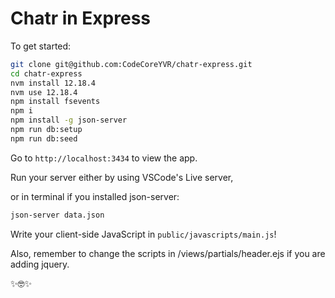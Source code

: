 # Chatr in Express

To get started:

```bash
git clone git@github.com:CodeCoreYVR/chatr-express.git
cd chatr-express
nvm install 12.18.4
nvm use 12.18.4
npm install fsevents
npm i
npm install -g json-server
npm run db:setup
npm run db:seed
```

Go to `http://localhost:3434` to view the app.

Run your server either by using VSCode's Live server, 

or in terminal if you installed json-server:
```bash
json-server data.json
```

Write your client-side JavaScript in `public/javascripts/main.js`!

Also, remember to change the scripts in /views/partials/header.ejs if you are adding jquery.

✨🤓✨
